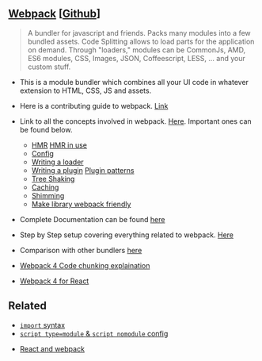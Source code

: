 ## [Webpack](https://webpack.js.org) [[Github](https://github.com/webpack/webpack)]

> A bundler for javascript and friends. Packs many modules into a few bundled assets. Code Splitting allows to load parts for the application on demand. Through "loaders," modules can be CommonJs, AMD, ES6 modules, CSS, Images, JSON, Coffeescript, LESS, ... and your custom stuff.

- This is a module bundler which combines all your UI code in whatever extension to HTML, CSS, JS and assets.
- Here is a contributing guide to webpack. [Link](https://medium.com/webpack/contributors-guide/home)
- Link to all the concepts involved in webpack. [Here](https://webpack.js.org/concepts/). Important ones can be found below.

  - [HMR](https://webpack.js.org/concepts/hot-module-replacement/) [HMR in use](https://webpack.js.org/guides/hot-module-replacement/)
  - [Config](https://webpack.js.org/concepts/configuration/)
  - [Writing a loader](https://webpack.js.org/development/how-to-write-a-loader/)
  - [Writing a plugin](https://webpack.js.org/development/how-to-write-a-plugin/) [Plugin patterns](https://webpack.js.org/development/plugin-patterns/)
  - [Tree Shaking](https://webpack.js.org/guides/tree-shaking/)
  - [Caching](https://webpack.js.org/guides/caching/)
  - [Shimming](https://webpack.js.org/guides/shimming/)
  - [Make library webpack friendly](https://webpack.js.org/guides/author-libraries/)

- Complete Documentation can be found [here](https://webpack.js.org/configuration/)
- Step by Step setup covering everything related to webpack. [Here](https://webpack.js.org/guides/)
- Comparison with other bundlers [here](https://webpack.js.org/guides/comparison/)

- [Webpack 4 Code chunking explaination](https://medium.com/webpack/webpack-4-code-splitting-chunk-graph-and-the-splitchunks-optimization-be739a861366)
- [Webpack 4 for React](https://medium.freecodecamp.org/learn-webpack-for-react-a36d4cac5060)

## Related

- [`import` syntax](https://medium.com/faceyspacey/webpacks-import-will-soon-fetch-js-css-here-s-how-you-do-it-today-4eb5b4929852)
- [`script type=module` & `script nomodule` config](https://philipwalton.com/articles/deploying-es2015-code-in-production-today/)

* [React and webpack](https://www.youtube.com/watch?v=deyxI-6C2u4)
